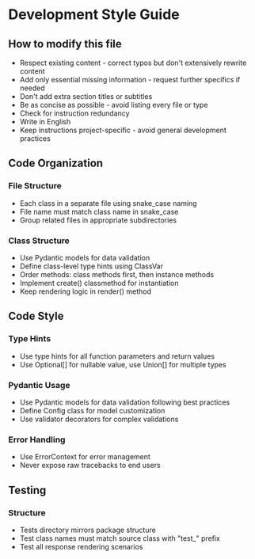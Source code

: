 # Development Style Guide

## How to modify this file

- Respect existing content - correct typos but don't extensively rewrite content
- Add only essential missing information - request further specifics if needed
- Don't add extra section titles or subtitles
- Be as concise as possible - avoid listing every file or type
- Check for instruction redundancy
- Write in English
- Keep instructions project-specific - avoid general development practices

## Code Organization

### File Structure
- Each class in a separate file using snake_case naming
- File name must match class name in snake_case
- Group related files in appropriate subdirectories

### Class Structure
- Use Pydantic models for data validation
- Define class-level type hints using ClassVar
- Order methods: class methods first, then instance methods
- Implement create() classmethod for instantiation
- Keep rendering logic in render() method

## Code Style

### Type Hints
- Use type hints for all function parameters and return values
- Use Optional[] for nullable value, use Union[] for multiple types

### Pydantic Usage
- Use Pydantic models for data validation following best practices
- Define Config class for model customization
- Use validator decorators for complex validations

### Error Handling
- Use ErrorContext for error management
- Never expose raw tracebacks to end users

## Testing

### Structure
- Tests directory mirrors package structure
- Test class names must match source class with "test_" prefix
- Test all response rendering scenarios
